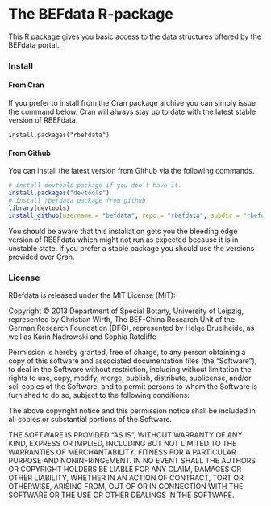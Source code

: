 The BEFdata R-package
=======================

This R package gives you basic access to the data structures offered by the BEFdata portal.

### Install

#### From Cran 

If you prefer to install from the Cran package archive you can simply issue the
command below. Cran will always stay up to date with the latest stable version
of RBEFdata.

```  
install.packages("rbefdata") 
``` 


#### From Github

You can install the latest version from Github via the following commands.

```r
# install devtools package if you don't have it.
install.packages("devtools")
# install rbefdata package from github
library(devtools)
install_github(username = "befdata", repo = "rbefdata", subdir = "rbefdata")
``` 

You should be aware that this installation gets you the bleeding edge version of
RBEFdata which might not run as expected because it is in unstable state. If you
prefer a stable package you should use the versions provided over Cran.


### License  

RBefdata is released under the MIT License (MIT):

Copyright © 2013 Department of Special Botany, University of Leipzig,
represented by Christian Wirth, The BEF-China Research Unit of the German
Research Foundation (DFG), represented by Helge Bruelheide, as well as Karin
Nadrowski and Sophia Ratcliffe

Permission is hereby granted, free of charge, to any person obtaining a copy of
this software and associated documentation files (the “Software”), to deal
in the Software without restriction, including without limitation the rights to
use, copy, modify, merge, publish, distribute, sublicense, and/or sell copies of
the Software, and to permit persons to whom the Software is furnished to do so,
subject to the following conditions:

The above copyright notice and this permission notice shall be included in all
copies or substantial portions of the Software.

THE SOFTWARE IS PROVIDED “AS IS”, WITHOUT WARRANTY OF ANY KIND, EXPRESS OR
IMPLIED, INCLUDING BUT NOT LIMITED TO THE WARRANTIES OF MERCHANTABILITY, FITNESS
FOR A PARTICULAR PURPOSE AND NONINFRINGEMENT. IN NO EVENT SHALL THE AUTHORS
OR COPYRIGHT HOLDERS BE LIABLE FOR ANY CLAIM, DAMAGES OR OTHER LIABILITY,
WHETHER IN AN ACTION OF CONTRACT, TORT OR OTHERWISE, ARISING FROM, OUT OF OR IN
CONNECTION WITH THE SOFTWARE OR THE USE OR OTHER DEALINGS IN THE SOFTWARE.
